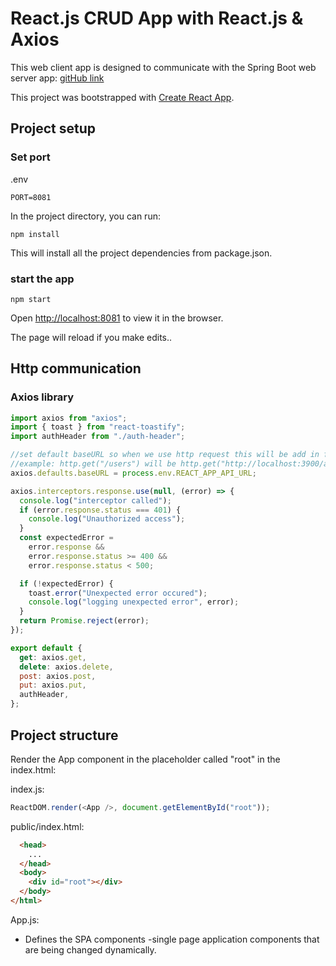 # React.js CRUD App with React.js & Axios

This web client app is designed to communicate with the Spring Boot web server app: [gitHub link](https://github.com/pesekt1/SWC3-Web-Server)

This project was bootstrapped with [Create React App](https://github.com/facebook/create-react-app).

## Project setup

### Set port

.env

```
PORT=8081
```

In the project directory, you can run:

```
npm install
```

This will install all the project dependencies from package.json.

### start the app

```
npm start
```

Open [http://localhost:8081](http://localhost:8081) to view it in the browser.

The page will reload if you make edits..

## Http communication

### Axios library

```javascript
import axios from "axios";
import { toast } from "react-toastify";
import authHeader from "./auth-header";

//set default baseURL so when we use http request this will be add in front
//example: http.get("/users") will be http.get("http://localhost:3900/api/users") in development env
axios.defaults.baseURL = process.env.REACT_APP_API_URL;

axios.interceptors.response.use(null, (error) => {
  console.log("interceptor called");
  if (error.response.status === 401) {
    console.log("Unauthorized access");
  }
  const expectedError =
    error.response &&
    error.response.status >= 400 &&
    error.response.status < 500;

  if (!expectedError) {
    toast.error("Unexpected error occured");
    console.log("logging unexpected error", error);
  }
  return Promise.reject(error);
});

export default {
  get: axios.get,
  delete: axios.delete,
  post: axios.post,
  put: axios.put,
  authHeader,
};
```

## Project structure

Render the App component in the placeholder called "root" in the index.html:

index.js:

```javascript
ReactDOM.render(<App />, document.getElementById("root"));
```

public/index.html:

```html
  <head>
    ...
  </head>
  <body>
    <div id="root"></div>
  </body>
</html>
```

App.js:

- Defines the SPA components -single page application components that are being changed dynamically.
